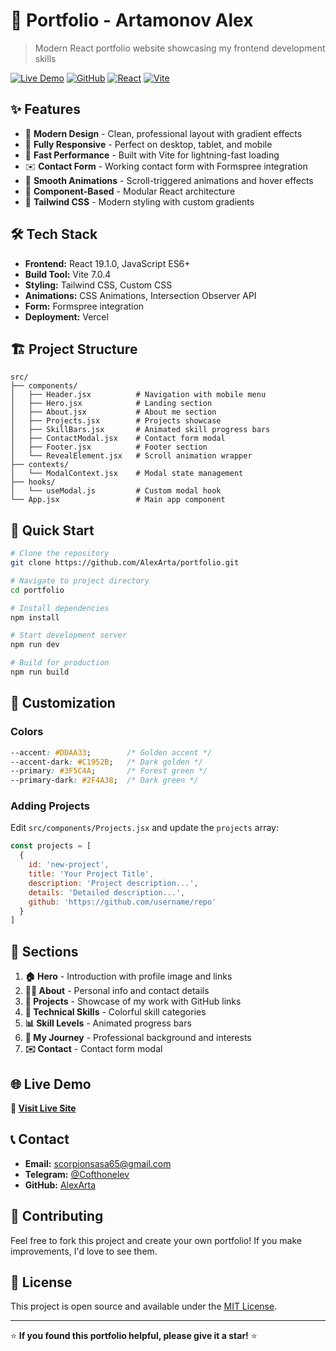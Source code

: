 # 🚀 Portfolio - Artamonov Alex

> Modern React portfolio website showcasing my frontend development skills

[![Live Demo](https://img.shields.io/badge/🌐_Live_Demo-Visit_Site-blue?style=for-the-badge)]([https://your-portfolio.vercel.app](https://portfolio-site-nu-ten-63.vercel.app/))
[![GitHub](https://img.shields.io/badge/📁_GitHub-Repository-black?style=for-the-badge)](https://github.com/AlexArta/portfolio)
[![React](https://img.shields.io/badge/⚛️_React-19.1.0-61DAFB?style=for-the-badge)](https://reactjs.org/)
[![Vite](https://img.shields.io/badge/⚡_Vite-7.0.4-646CFF?style=for-the-badge)](https://vitejs.dev/)

## ✨ Features

- 🎨 **Modern Design** - Clean, professional layout with gradient effects
- 📱 **Fully Responsive** - Perfect on desktop, tablet, and mobile
- 🚀 **Fast Performance** - Built with Vite for lightning-fast loading
- ✉️ **Contact Form** - Working contact form with Formspree integration
- 🎯 **Smooth Animations** - Scroll-triggered animations and hover effects
- 🧩 **Component-Based** - Modular React architecture
- 🎨 **Tailwind CSS** - Modern styling with custom gradients

## 🛠️ Tech Stack

- **Frontend:** React 19.1.0, JavaScript ES6+
- **Build Tool:** Vite 7.0.4
- **Styling:** Tailwind CSS, Custom CSS
- **Animations:** CSS Animations, Intersection Observer API
- **Form:** Formspree integration
- **Deployment:** Vercel

## 🏗️ Project Structure

```
src/
├── components/
│   ├── Header.jsx          # Navigation with mobile menu
│   ├── Hero.jsx            # Landing section
│   ├── About.jsx           # About me section
│   ├── Projects.jsx        # Projects showcase
│   ├── SkillBars.jsx       # Animated skill progress bars
│   ├── ContactModal.jsx    # Contact form modal
│   ├── Footer.jsx          # Footer section
│   └── RevealElement.jsx   # Scroll animation wrapper
├── contexts/
│   └── ModalContext.jsx    # Modal state management
├── hooks/
│   └── useModal.js         # Custom modal hook
└── App.jsx                 # Main app component
```

## 🚀 Quick Start

```bash
# Clone the repository
git clone https://github.com/AlexArta/portfolio.git

# Navigate to project directory
cd portfolio

# Install dependencies
npm install

# Start development server
npm run dev

# Build for production
npm run build
```

## 🎨 Customization

### Colors
```css
--accent: #DDAA33;        /* Golden accent */
--accent-dark: #C1952B;   /* Dark golden */
--primary: #3F5C4A;       /* Forest green */
--primary-dark: #2F4A38;  /* Dark green */
```

### Adding Projects
Edit `src/components/Projects.jsx` and update the `projects` array:

```javascript
const projects = [
  {
    id: 'new-project',
    title: 'Your Project Title',
    description: 'Project description...',
    details: 'Detailed description...',
    github: 'https://github.com/username/repo'
  }
]
```

## 📱 Sections

1. **🏠 Hero** - Introduction with profile image and links
2. **👨‍💻 About** - Personal info and contact details
3. **🚀 Projects** - Showcase of my work with GitHub links
4. **💼 Technical Skills** - Colorful skill categories
5. **📊 Skill Levels** - Animated progress bars
6. **📖 My Journey** - Professional background and interests
7. **✉️ Contact** - Contact form modal

## 🌐 Live Demo

**🔗 [Visit Live Site](https://your-portfolio.vercel.app)**

## 📞 Contact

- **Email:** [scorpionsasa65@gmail.com](mailto:scorpionsasa65@gmail.com)
- **Telegram:** [@Cofthonelev](https://t.me/Cofthonelev)
- **GitHub:** [AlexArta](https://github.com/AlexArta)

## 🤝 Contributing

Feel free to fork this project and create your own portfolio! If you make improvements, I'd love to see them.

## 📄 License

This project is open source and available under the [MIT License](LICENSE).

---

⭐ **If you found this portfolio helpful, please give it a star!** ⭐
